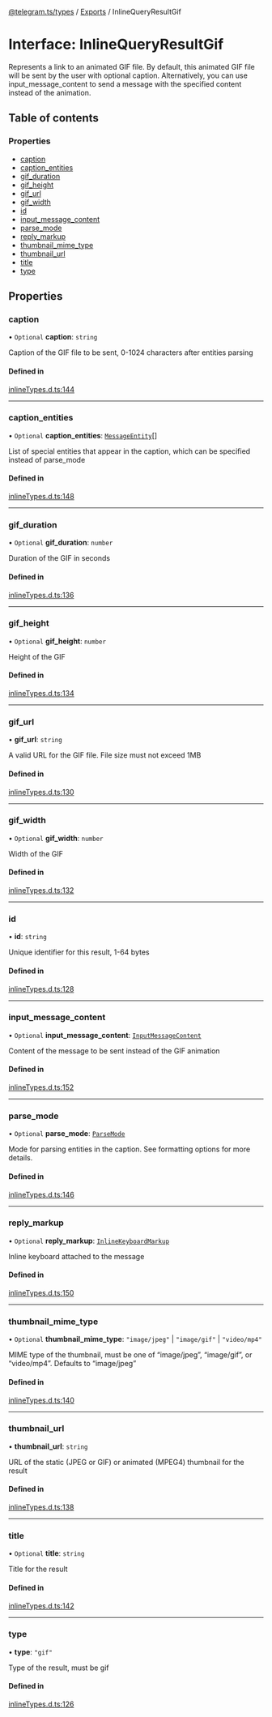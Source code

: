 [@telegram.ts/types](../README.md) / [Exports](../modules.md) / InlineQueryResultGif

# Interface: InlineQueryResultGif

Represents a link to an animated GIF file. By default, this animated GIF file will be sent by the user with optional caption. Alternatively, you can use input_message_content to send a message with the specified content instead of the animation.

## Table of contents

### Properties

- [caption](InlineQueryResultGif.md#caption)
- [caption\_entities](InlineQueryResultGif.md#caption_entities)
- [gif\_duration](InlineQueryResultGif.md#gif_duration)
- [gif\_height](InlineQueryResultGif.md#gif_height)
- [gif\_url](InlineQueryResultGif.md#gif_url)
- [gif\_width](InlineQueryResultGif.md#gif_width)
- [id](InlineQueryResultGif.md#id)
- [input\_message\_content](InlineQueryResultGif.md#input_message_content)
- [parse\_mode](InlineQueryResultGif.md#parse_mode)
- [reply\_markup](InlineQueryResultGif.md#reply_markup)
- [thumbnail\_mime\_type](InlineQueryResultGif.md#thumbnail_mime_type)
- [thumbnail\_url](InlineQueryResultGif.md#thumbnail_url)
- [title](InlineQueryResultGif.md#title)
- [type](InlineQueryResultGif.md#type)

## Properties

### caption

• `Optional` **caption**: `string`

Caption of the GIF file to be sent, 0-1024 characters after entities parsing

#### Defined in

[inlineTypes.d.ts:144](https://github.com/telegramsjs/types/blob/d08200f/src/inlineTypes.d.ts#L144)

___

### caption\_entities

• `Optional` **caption\_entities**: [`MessageEntity`](../modules.md#messageentity)[]

List of special entities that appear in the caption, which can be specified instead of parse_mode

#### Defined in

[inlineTypes.d.ts:148](https://github.com/telegramsjs/types/blob/d08200f/src/inlineTypes.d.ts#L148)

___

### gif\_duration

• `Optional` **gif\_duration**: `number`

Duration of the GIF in seconds

#### Defined in

[inlineTypes.d.ts:136](https://github.com/telegramsjs/types/blob/d08200f/src/inlineTypes.d.ts#L136)

___

### gif\_height

• `Optional` **gif\_height**: `number`

Height of the GIF

#### Defined in

[inlineTypes.d.ts:134](https://github.com/telegramsjs/types/blob/d08200f/src/inlineTypes.d.ts#L134)

___

### gif\_url

• **gif\_url**: `string`

A valid URL for the GIF file. File size must not exceed 1MB

#### Defined in

[inlineTypes.d.ts:130](https://github.com/telegramsjs/types/blob/d08200f/src/inlineTypes.d.ts#L130)

___

### gif\_width

• `Optional` **gif\_width**: `number`

Width of the GIF

#### Defined in

[inlineTypes.d.ts:132](https://github.com/telegramsjs/types/blob/d08200f/src/inlineTypes.d.ts#L132)

___

### id

• **id**: `string`

Unique identifier for this result, 1-64 bytes

#### Defined in

[inlineTypes.d.ts:128](https://github.com/telegramsjs/types/blob/d08200f/src/inlineTypes.d.ts#L128)

___

### input\_message\_content

• `Optional` **input\_message\_content**: [`InputMessageContent`](../modules.md#inputmessagecontent)

Content of the message to be sent instead of the GIF animation

#### Defined in

[inlineTypes.d.ts:152](https://github.com/telegramsjs/types/blob/d08200f/src/inlineTypes.d.ts#L152)

___

### parse\_mode

• `Optional` **parse\_mode**: [`ParseMode`](../modules.md#parsemode)

Mode for parsing entities in the caption. See formatting options for more details.

#### Defined in

[inlineTypes.d.ts:146](https://github.com/telegramsjs/types/blob/d08200f/src/inlineTypes.d.ts#L146)

___

### reply\_markup

• `Optional` **reply\_markup**: [`InlineKeyboardMarkup`](InlineKeyboardMarkup.md)

Inline keyboard attached to the message

#### Defined in

[inlineTypes.d.ts:150](https://github.com/telegramsjs/types/blob/d08200f/src/inlineTypes.d.ts#L150)

___

### thumbnail\_mime\_type

• `Optional` **thumbnail\_mime\_type**: ``"image/jpeg"`` \| ``"image/gif"`` \| ``"video/mp4"``

MIME type of the thumbnail, must be one of “image/jpeg”, “image/gif”, or “video/mp4”. Defaults to “image/jpeg”

#### Defined in

[inlineTypes.d.ts:140](https://github.com/telegramsjs/types/blob/d08200f/src/inlineTypes.d.ts#L140)

___

### thumbnail\_url

• **thumbnail\_url**: `string`

URL of the static (JPEG or GIF) or animated (MPEG4) thumbnail for the result

#### Defined in

[inlineTypes.d.ts:138](https://github.com/telegramsjs/types/blob/d08200f/src/inlineTypes.d.ts#L138)

___

### title

• `Optional` **title**: `string`

Title for the result

#### Defined in

[inlineTypes.d.ts:142](https://github.com/telegramsjs/types/blob/d08200f/src/inlineTypes.d.ts#L142)

___

### type

• **type**: ``"gif"``

Type of the result, must be gif

#### Defined in

[inlineTypes.d.ts:126](https://github.com/telegramsjs/types/blob/d08200f/src/inlineTypes.d.ts#L126)
